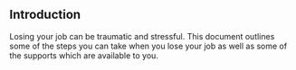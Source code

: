##  Introduction

Losing your job can be traumatic and stressful. This document outlines some of
the steps you can take when you lose your job as well as some of the supports
which are available to you.
